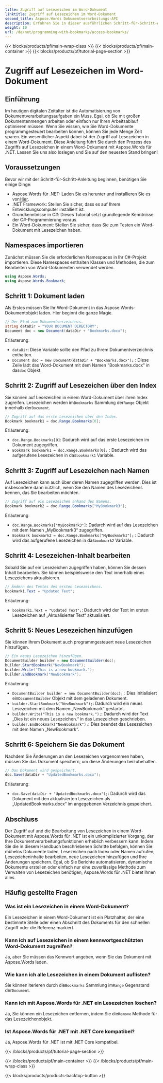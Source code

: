 ```yaml
---
title: Zugriff auf Lesezeichen im Word-Dokument
linktitle: Zugriff auf Lesezeichen im Word-Dokument
second_title: Aspose.Words Dokumentverarbeitungs-API
description: Erfahren Sie in dieser ausführlichen Schritt-für-Schritt-Anleitung, wie Sie mit Aspose.Words für .NET auf Lesezeichen in Word-Dokumenten zugreifen und diese bearbeiten.
weight: 10
url: /de/net/programming-with-bookmarks/access-bookmarks/
---
```


{{< blocks/products/pf/main-wrap-class >}}
{{< blocks/products/pf/main-container >}}
{{< blocks/products/pf/tutorial-page-section >}}

# Zugriff auf Lesezeichen im Word-Dokument

## Einführung

Im heutigen digitalen Zeitalter ist die Automatisierung von Dokumentverarbeitungsaufgaben ein Muss. Egal, ob Sie mit großen Dokumentenmengen arbeiten oder einfach nur Ihren Arbeitsablauf optimieren müssen: Wenn Sie wissen, wie Sie Word-Dokumente programmgesteuert bearbeiten können, können Sie jede Menge Zeit sparen. Ein wesentlicher Aspekt dabei ist der Zugriff auf Lesezeichen in einem Word-Dokument. Diese Anleitung führt Sie durch den Prozess des Zugriffs auf Lesezeichen in einem Word-Dokument mit Aspose.Words für .NET. Lassen Sie uns also loslegen und Sie auf den neuesten Stand bringen!

## Voraussetzungen

Bevor wir mit der Schritt-für-Schritt-Anleitung beginnen, benötigen Sie einige Dinge:

-  Aspose.Words für .NET: Laden Sie es herunter und installieren Sie es von[Hier](https://releases.aspose.com/words/net/).
- .NET Framework: Stellen Sie sicher, dass es auf Ihrem Entwicklungscomputer installiert ist.
- Grundkenntnisse in C#: Dieses Tutorial setzt grundlegende Kenntnisse der C#-Programmierung voraus.
- Ein Word-Dokument: Stellen Sie sicher, dass Sie zum Testen ein Word-Dokument mit Lesezeichen haben.

## Namespaces importieren

Zunächst müssen Sie die erforderlichen Namespaces in Ihr C#-Projekt importieren. Diese Namespaces enthalten Klassen und Methoden, die zum Bearbeiten von Word-Dokumenten verwendet werden.

```csharp
using Aspose.Words;
using Aspose.Words.Bookmark;
```

## Schritt 1: Dokument laden

Als Erstes müssen Sie Ihr Word-Dokument in das Aspose.Words-Dokumentobjekt laden. Hier beginnt die ganze Magie.

```csharp
// Der Pfad zum Dokumentverzeichnis.
string dataDir = "YOUR DOCUMENT DIRECTORY";
Document doc = new Document(dataDir + "Bookmarks.docx");
```

Erläuterung:
- `dataDir`: Diese Variable sollte den Pfad zu Ihrem Dokumentverzeichnis enthalten.
- `Document doc = new Document(dataDir + "Bookmarks.docx");` : Diese Zeile lädt das Word-Dokument mit dem Namen "Bookmarks.docx" in das`doc` Objekt.

## Schritt 2: Zugriff auf Lesezeichen über den Index

 Sie können auf Lesezeichen in einem Word-Dokument über ihren Index zugreifen. Lesezeichen werden im`Bookmarks` Sammlung der`Range` Objekt innerhalb der`Document`.

```csharp
// Zugriff auf das erste Lesezeichen über den Index.
Bookmark bookmark1 = doc.Range.Bookmarks[0];
```

Erläuterung:
- `doc.Range.Bookmarks[0]`: Dadurch wird auf das erste Lesezeichen im Dokument zugegriffen.
- `Bookmark bookmark1 = doc.Range.Bookmarks[0];` : Dadurch wird das aufgerufene Lesezeichen in das`bookmark1` Variable.

## Schritt 3: Zugriff auf Lesezeichen nach Namen

Auf Lesezeichen kann auch über deren Namen zugegriffen werden. Dies ist insbesondere dann nützlich, wenn Sie den Namen des Lesezeichens kennen, das Sie bearbeiten möchten.

```csharp
// Zugriff auf ein Lesezeichen anhand des Namens.
Bookmark bookmark2 = doc.Range.Bookmarks["MyBookmark3"];
```

Erläuterung:
- `doc.Range.Bookmarks["MyBookmark3"]`: Dadurch wird auf das Lesezeichen mit dem Namen „MyBookmark3“ zugegriffen.
- `Bookmark bookmark2 = doc.Range.Bookmarks["MyBookmark3"];` : Dadurch wird das aufgerufene Lesezeichen in das`bookmark2` Variable.

## Schritt 4: Lesezeichen-Inhalt bearbeiten

Sobald Sie auf ein Lesezeichen zugegriffen haben, können Sie dessen Inhalt bearbeiten. Sie können beispielsweise den Text innerhalb eines Lesezeichens aktualisieren.

```csharp
// Ändern des Textes des ersten Lesezeichens.
bookmark1.Text = "Updated Text";
```

Erläuterung:
- `bookmark1.Text = "Updated Text";`: Dadurch wird der Text im ersten Lesezeichen auf „Aktualisierter Text“ aktualisiert.

## Schritt 5: Neues Lesezeichen hinzufügen

Sie können Ihrem Dokument auch programmgesteuert neue Lesezeichen hinzufügen.

```csharp
// Ein neues Lesezeichen hinzufügen.
DocumentBuilder builder = new DocumentBuilder(doc);
builder.StartBookmark("NewBookmark");
builder.Write("This is a new bookmark.");
builder.EndBookmark("NewBookmark");
```

Erläuterung:
- `DocumentBuilder builder = new DocumentBuilder(doc);` : Dies initialisiert ein`DocumentBuilder` Objekt mit dem geladenen Dokument.
- `builder.StartBookmark("NewBookmark");`: Dadurch wird ein neues Lesezeichen mit dem Namen „NewBookmark“ gestartet.
- `builder.Write("This is a new bookmark.");`: Dadurch wird der Text „Dies ist ein neues Lesezeichen.“ in das Lesezeichen geschrieben.
- `builder.EndBookmark("NewBookmark");`: Dies beendet das Lesezeichen mit dem Namen „NewBookmark“.

## Schritt 6: Speichern Sie das Dokument

Nachdem Sie Änderungen an den Lesezeichen vorgenommen haben, müssen Sie das Dokument speichern, um diese Änderungen beizubehalten.

```csharp
// Das Dokument wird gespeichert.
doc.Save(dataDir + "UpdatedBookmarks.docx");
```

Erläuterung:
- `doc.Save(dataDir + "UpdatedBookmarks.docx");`: Dadurch wird das Dokument mit den aktualisierten Lesezeichen als „UpdatedBookmarks.docx“ im angegebenen Verzeichnis gespeichert.

## Abschluss

Der Zugriff auf und die Bearbeitung von Lesezeichen in einem Word-Dokument mit Aspose.Words für .NET ist ein unkomplizierter Vorgang, der Ihre Dokumentverarbeitungsfunktionen erheblich verbessern kann. Indem Sie die in diesem Handbuch beschriebenen Schritte befolgen, können Sie mühelos Dokumente laden, Lesezeichen nach Index oder Namen aufrufen, Lesezeicheninhalte bearbeiten, neue Lesezeichen hinzufügen und Ihre Änderungen speichern. Egal, ob Sie Berichte automatisieren, dynamische Dokumente erstellen oder einfach nur eine zuverlässige Methode zum Verwalten von Lesezeichen benötigen, Aspose.Words für .NET bietet Ihnen alles.

## Häufig gestellte Fragen

### Was ist ein Lesezeichen in einem Word-Dokument?
Ein Lesezeichen in einem Word-Dokument ist ein Platzhalter, der eine bestimmte Stelle oder einen Abschnitt des Dokuments für den schnellen Zugriff oder die Referenz markiert.

### Kann ich auf Lesezeichen in einem kennwortgeschützten Word-Dokument zugreifen?
Ja, aber Sie müssen das Kennwort angeben, wenn Sie das Dokument mit Aspose.Words laden.

### Wie kann ich alle Lesezeichen in einem Dokument auflisten?
 Sie können iterieren durch die`Bookmarks` Sammlung im`Range` Gegenstand der`Document`.

### Kann ich mit Aspose.Words für .NET ein Lesezeichen löschen?
 Ja, Sie können ein Lesezeichen entfernen, indem Sie die`Remove` Methode für das Lesezeichenobjekt.

### Ist Aspose.Words für .NET mit .NET Core kompatibel?
Ja, Aspose.Words für .NET ist mit .NET Core kompatibel.

{{< /blocks/products/pf/tutorial-page-section >}}

{{< /blocks/products/pf/main-container >}}
{{< /blocks/products/pf/main-wrap-class >}}

{{< blocks/products/products-backtop-button >}}

